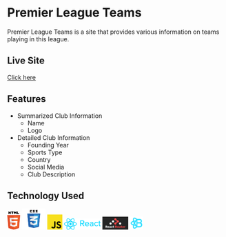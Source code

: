 # Premier League Teams

Premier League Teams is a site that provides various information on teams playing in this league.

## Live Site

[Click here ]()

## Features
- Summarized Club Information
    - Name
    - Logo
- Detailed Club Information
    - Founding Year
    - Sports Type
    - Country
    - Social Media
    - Club Description


## Technology Used
<img src="./tech-logos/html5.png" alt="html5-logo" width="30"/> 
<img src="./tech-logos/css3.png" alt="css3-logo" width="55"/> 
<img src="./tech-logos/js.png" alt="js" width="35"/> 
<img src="./tech-logos/react.png" alt="react" width="85"/> 
<img src="./tech-logos/react-router.png" alt="react-router" width="60"/> 
<img src="./tech-logos/react-boot.png" alt="react-bootstrap" width="30"/> 